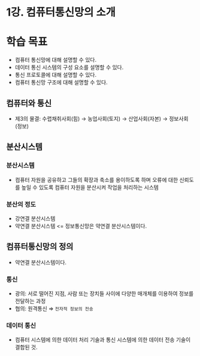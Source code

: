 # 1강. 컴퓨터통신망의 소개

# 학습 목표

- 컴퓨터 통신망에 대해 설명할 수 있다.
- 데이터 통신 시스템의 구성 요소를 설명할 수 있다.
- 통신 프로토콜에 대해 설명할 수 있다.
- 컴퓨터 통신망 구조에 대해 설명할 수 있다.

## 컴퓨터와 통신

- 제3의 물결: 수렵채취사회(힘) → 농업사회(토지) → 산업사회(자본) → 정보사회(정보)

## 분산시스템

### 분산시스템

- 컴퓨터 자원을 공유하고 그들의 확장과 축소를 용이하도록 하며 오류에 대한 신뢰도를 높일 수 있도록 컴퓨터 자원을 분산시켜 작업을 처리하는 시스템

### 분산의 정도

- 강연결 분산시스템
- 약연결 분산시스템 <= 정보통신망은 약연결 분산시스템이다.
## 컴퓨터통신망의 정의

- 약연결 분산시스템이다.

### 통신

- 광의: 서로 떨어진 지점, 사람 또는 장치들 사이에 다양한 매개체를 이용하여 정보를 전달하는 과정
- 협의: 원격통신 ⇒ `전자적 정보의 전송`

### 데이터 통신

- 컴퓨터 시스템에 의한 데이터 처리 기술과 통신 시스템에 의한 데이터 전송 기술이 결합된 것.